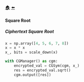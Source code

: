 [:house:](/docs/README.md) [:arrow_left:](/docs/advanced_operations/README.md)

#### Square Root

##### Ciphertext Square Root

```python
x = np.array([4, 5, 6, 7, 8])
x = x * x
x_, bits = scale_down(x)

with CGManager() as cgm:
    encrypted_val = CGSym(cgm, x_)
    res = encrypted_val.sqrt()
    cgm.output([res])
```
